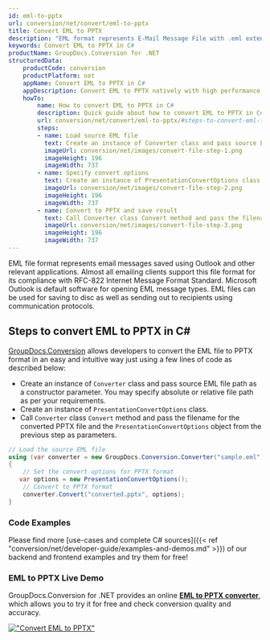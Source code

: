 ```yaml
---
id: eml-to-pptx
url: conversion/net/convert/eml-to-pptx
title: Convert EML to PPTX
description: "EML format represents E-Mail Message File with .eml extension. Learn how to convert EML to PPTX file programmatically in C# language using GroupDocs.Conversion for .NET library."
keywords: Convert EML to PPTX in C#
productName: GroupDocs.Conversion for .NET
structuredData:
    productCode: conversion
    productPlatform: net
    appName: Convert EML to PPTX in C#
    appDescription: Convert EML to PPTX natively with high performance using C# language and server side GroupDocs.Conversion for .NET APIs, without the use of any software like Microsoft or Open Office.
    howTo:
        name: How to convert EML to PPTX in C# 
        description: Quick guide about how to convert EML to PPTX in C# with high performance and accuracy.
        url: conversion/net/convert/eml-to-pptx/#steps-to-convert-eml-to-pptx-in-c
        steps:
        - name: Load source EML file 
          text: Create an instance of Converter class and pass source EML file path as a constructor parameter. You may specify absolute or relative file path as per your requirements. 
          imageUrl: conversion/net/images/convert-file-step-1.png
          imageHeight: 196
          imageWidth: 737
        - name: Specify convert options 
          text: Create an instance of PresentationConvertOptions class.
          imageUrl: conversion/net/images/convert-file-step-2.png
          imageHeight: 196
          imageWidth: 737
        - name: Convert to PPTX and save result 
          text: Call Converter class Convert method and pass the filename for the converted HTML file and the PresentationConvertOptions object from the previous step as parameters.
          imageUrl: conversion/net/images/convert-file-step-3.png
          imageHeight: 196
          imageWidth: 737
---
```


EML file format represents email messages saved using Outlook and other relevant applications. Almost all emailing clients support this file format for its compliance with RFC-822 Internet Message Format Standard. Microsoft Outlook is default software for opening EML message types. EML files can be used for saving to disc as well as sending out to recipients using communication protocols.

## Steps to convert EML to PPTX in C#

[GroupDocs.Conversion](https://products.groupdocs.com/conversion/net) allows developers to convert the EML file to PPTX format in an easy and intuitive way just using a few lines of code as described below:

* Create an instance of `Converter` class and pass source EML file path as a constructor parameter. You may specify absolute or relative file path as per your requirements. 
* Create an instance of `PresentationConvertOptions` class.
* Call `Converter` class `Convert` method and pass the filename for the converted PPTX file and the `PresentationConvertOptions` object from the previous step as parameters.

```csharp
// Load the source EML file
using (var converter = new GroupDocs.Conversion.Converter("sample.eml"))
{
    // Set the convert options for PPTX format
   var options = new PresentationConvertOptions();
    // Convert to PPTX format
    converter.Convert("converted.pptx", options);
}
```

### Code Examples

Please find more [use-cases and complete C# sources]({{< ref "conversion/net/developer-guide/examples-and-demos.md" >}}) of our backend and frontend examples and try them for free!

### EML to PPTX Live Demo

GroupDocs.Conversion for .NET provides an online [**EML to PPTX converter**](https://products.groupdocs.app/conversion/eml-to-pptx), which allows you to try it for free and check conversion quality and accuracy.

[!["Convert EML to PPTX"](conversion/net/images/convert-to-pptx/convert-eml-to-pptx.png)](https://products.groupdocs.app/conversion/eml-to-pptx)